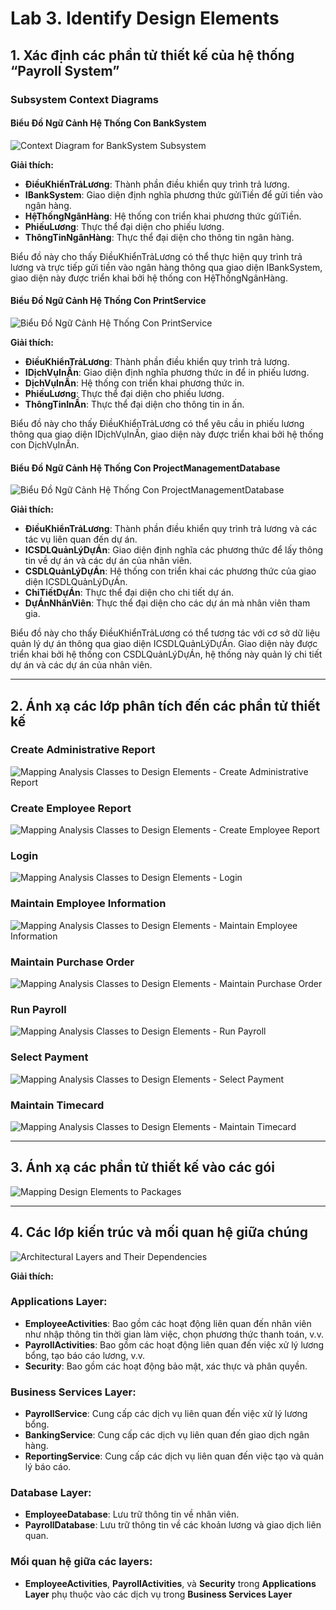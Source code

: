 # Lab 3. Identify Design Elements

## 1. Xác định các phần tử thiết kế của hệ thống “Payroll System”

### Subsystem Context Diagrams

#### Biểu Đồ Ngữ Cảnh Hệ Thống Con BankSystem

![Context Diagram for BankSystem Subsystem](https://www.planttext.com/api/plantuml/png/UhzxlqDnIM9HIMbk3bTcNabgKLfYSgg2frDYNdPmPN59Qgv2DPS22AG_tBqsCoJpuUx6F8tYXxidGfXM2YdvfKavgJeAOB732pAzC_8VxbeCb0WkAShCIzVagkNYIiv9B2vMy7Yukpqa0wWiBzql_V2YF8_32_BI5J9p2t9ISrFpIeffOsj0HkR3NVjBVOvjEBOGQ1tKN4op8E9vwOSNL5efk2IMf28fnBG0ONv8nk4jUUaXcNb8Ve9QKd9u5P8eN2iXSuzC03cir1leyDtDUI55G7cOwtLrxP13YGivn6ngT7MnXp4Nzf3F1wf73Hqy2h5uayiXDIy5b6u00000__y30000)

**Giải thích:**

- **ĐiềuKhiểnTrảLương**: Thành phần điều khiển quy trình trả lương.
- **IBankSystem**: Giao diện định nghĩa phương thức gửiTiền để gửi tiền vào ngân hàng.
- **HệThốngNgânHàng**: Hệ thống con triển khai phương thức gửiTiền.
- **PhiếuLương**: Thực thể đại diện cho phiếu lương.
- **ThôngTinNgânHàng**: Thực thể đại diện cho thông tin ngân hàng.

Biểu đồ này cho thấy ĐiềuKhiểnTrảLương có thể thực hiện quy trình trả lương và trực tiếp gửi tiền vào ngân hàng thông qua giao diện IBankSystem, giao diện này được triển khai bởi hệ thống con HệThốngNgânHàng.

#### Biểu Đồ Ngữ Cảnh Hệ Thống Con PrintService

![Biểu Đồ Ngữ Cảnh Hệ Thống Con PrintService](https://www.planttext.com/api/plantuml/png/UhzxlqDnIM9HIMbk3bTcNabgKLfYSgg2fyl3tTt96M4FTo_rp7kuQqcUGZMN0WXavcaKP6G-tBM_rEVOXcCByzAj509G-9fSjLnSoJc9nSKA66PavXRafEQcvfKKKyS2L0cO2SKFTqyCoNoukp7FIY4blpGf9nKYdfT-U46bbO9BOaagmeYGZCDRyj93ClDGNL5oU5MUx-65bPv0Cu9BYZBpqX5cEptSjJWF904CBf11HoQ0B2lr1ZfcTtDUI15G6kOYNLqxJ9zoOVhTfaPN5oEuk32KvGDLeVePkneqJt4vfEQbWE8N0000__y30000)

**Giải thích:**

- **ĐiềuKhiểnTrảLương**: Thành phần điều khiển quy trình trả lương.
- **IDịchVụInẤn**: Giao diện định nghĩa phương thức in để in phiếu lương.
- **DịchVụInẤn**: Hệ thống con triển khai phương thức in.
- **PhiếuLương**: Thực thể đại diện cho phiếu lương.
- **ThôngTinInẤn**: Thực thể đại diện cho thông tin in ấn.

Biểu đồ này cho thấy ĐiềuKhiểnTrảLương có thể yêu cầu in phiếu lương thông qua giao diện IDịchVụInẤn, giao diện này được triển khai bởi hệ thống con DịchVụInẤn.

#### Biểu Đồ Ngữ Cảnh Hệ Thống Con ProjectManagementDatabase

![Biểu Đồ Ngữ Cảnh Hệ Thống Con ProjectManagementDatabase](https://www.planttext.com/api/plantuml/png/UhzxlqDnIM9HIMbk3bTcNabgKLfYSgg2ftEmYqzWwSDTY_Dy3kzrURXxu-76F8LgBWKGo7cuQscbSqPcIER3NVjBe98QkOSNGvbM2i4bHPbvwPf8og5IVXc75-M5PHvU1LQFu26qr79n9USa5XShO7L1Pcv1JcfkQbv9yQ1m8fe5CDinxO68bm2DmIgHbtvuGQNJmrthIuvCUBXhUQcLWajYIIgId3V8bf2CmxkIeL9mDs2u6iaHc8x7wJwWUKScP3xStLZgdG6aclD2Ye0XwtDimx65UUaAkhfssCER2tiisDJewcADG2wiolD1gj724hTA31zpEQJcfO3IBm000F__0m00)

**Giải thích:**

- **ĐiềuKhiểnTrảLương**: Thành phần điều khiển quy trình trả lương và các tác vụ liên quan đến dự án.
- **ICSDLQuảnLýDựÁn**: Giao diện định nghĩa các phương thức để lấy thông tin về dự án và các dự án của nhân viên.
- **CSDLQuảnLýDựÁn**: Hệ thống con triển khai các phương thức của giao diện ICSDLQuảnLýDựÁn.
- **ChiTiếtDựÁn**: Thực thể đại diện cho chi tiết dự án.
- **DựÁnNhânViên**: Thực thể đại diện cho các dự án mà nhân viên tham gia.

Biểu đồ này cho thấy ĐiềuKhiểnTrảLương có thể tương tác với cơ sở dữ liệu quản lý dự án thông qua giao diện ICSDLQuảnLýDựÁn. Giao diện này được triển khai bởi hệ thống con CSDLQuảnLýDựÁn, hệ thống này quản lý chi tiết dự án và các dự án của nhân viên.

---

## 2. Ánh xạ các lớp phân tích đến các phần tử thiết kế

### Create Administrative Report

![Mapping Analysis Classes to Design Elements - Create Administrative Report](https://www.planttext.com/api/plantuml/png/UhzxlqDnIM9HIMbk3bToJc9niOAIqyDTY_FI5GutvcKeH3pSjL31kIWriIHLmJ4bDpClixYaAB4aionL8IYr8B-eH4aXiLZ1Dx6W83ClFIGnAIVLKA6QIm48QXHy7kwUNQ0Ga75uKPv2oE6roHaAoA06AFDmrtAWrCFTQnL2CZ8VxjfVek0D915A80RfuWPuvA2Q5G8IAuloStAGNPzV17K1M0pY3xVyebm5T9lXceChYqjIaUH1SX1zxgbvgGWZKJH352XW0J0vb_paqjpKF6GrDLorN0wfUIcW-000003__mC0)

### Create Employee Report

![Mapping Analysis Classes to Design Elements - Create Employee Report](https://www.planttext.com/api/plantuml/png/V94zJWCn48NxFSKeFGqdY2204215i0Njn0oxGVwJFIbMR8gS8rMWeCe5TeiKUnAVW2jWM287hSWhNCpdDs_6_cntOy_eUA5a9YHw3wEpqBph0hgLBk4nD1iuTuHCSA6iD1KHt9CrZaU07kxGshakSfn9EeNN3A9gk0tjsiAqxDuqvDrMb72eEfBGV4GKsYtavJmqEuQRUAOhVQEJ_tM4_PhJl0CbrgzoQPpwcmnJh9oH4XugpwIEcQz8aqCsBfbxCCmTcYT6B1HfFansveK4nwVLMD0Fd23Z33qbkgzSQoRtZ8BgR9cDIJzz_-CN0000__y30000)

### Login

![Mapping Analysis Classes to Design Elements - Login](https://www.planttext.com/api/plantuml/png/UhzxlqDnIM9HIMbk3bToJc9niOAIqyDTY_FI5GutvcKeH3pSjL319pyzCqz98R5OmJUne20pBpqaCIadrLYXcai126eKV1xkdbsW491nU56UGiZXjSaP2iYW1YZpSDToeDJ3tMiLGZ8o7-xQNwBW3IGHIY06wU86UEIWcXL2YrEB5B226eWFtFABSZ6ae9e34YkBydDo588hYqjISr4rEvQMPAJcbMGc9vPavkS5fnQLPIQdGZJNSZcavgM0mWu0003__mC0)

 ### Maintain Employee Information

![Mapping Analysis Classes to Design Elements - Maintain Employee Information](https://www.planttext.com/api/plantuml/png/V94zJWCn48NxFSLJUZeE47ub194YPGlQ8J6xbkpnofuKAqB1EQY0WYeNs2rIx4by0gw0LoJPH0YUP3VVUvuVVxMRSH3oihGccniA0QFps7nmWUw5Izp7vWqJqYpfuCfMnjLAuOOVdRSasl4859AZgZGNEJqOTOgd34ahtCNsjSAqxDuPURUUbpZKAf7OV2OKspNoKiTc8xXDzs3vUUZaR_t3jc5CgVRE69mjh6OTn9Cul-rWDz24c0fb5Sjrcckel0_FwY3A7hU_2r-Iq8LZwOtA7uJtw_gbWVMRF4RPSpPMlEW_v1i00F__0m00)

### Maintain Purchase Order

![Mapping Analysis Classes to Design Elements - Maintain Purchase Order](https://www.planttext.com/api/plantuml/png/V54xJWCn4Ett54_fAUaZ8f0GHAp45hHcTuWjsUELxHGhGi4vg4WAgbnWjqYn9_49k08E9Cec4ddIJFFcpPlFTxSP-o1Sc1kTbLfuZz5LR5SyG__E4a-n_SHKA0ufaCzTAOKdFBYAt0Z29wwk5SyAyQpf4gyP4XQuZzr7ZLpsIqRHhqk98HQ9YUrNecAtHY5LR3S1ToaVIluQNVoFCznEZ8arHdclB5E5QrDhsn3j9zYjyhl9ZNNcn1cvQ9pL6e-D3sHEnX-A9vR3jfBSG7nqg3FYMtwn1-UtR4nSRL_n0m00__y30000)

### Run Payroll

![Mapping Analysis Classes to Design Elements - Run Payroll](https://www.planttext.com/api/plantuml/png/V90zRi9048Lxd-A9dZOrGaf58bdW8kra6M6BzQorkqIo0WNde28fKd41kw3mIVO4N04J207oyufflddpdcPNRtlEa_MpN4TAatFez4FrBXCqIqdn5AerXZD1JAKrMdT03ezK59bC4dhMV8VN2AtcU0Zrga2SDc-2fDce59UQjoHK7oqAzGP9ceLgwp5ev_VAyL3tR_t3JkQldXYLpdD-q-38OciKEsViRJBkyqARaXa_T3OFMHaxla8dSvza-alicIMMn97ocP4HsvTCyQTv4VLOneVtxm400F__0m00)

### Select Payment

![Mapping Analysis Classes to Design Elements - Select Payment](https://www.planttext.com/api/plantuml/png/V9AnJiCm48RtFCMfEpDhLOakK14f6LXTzwWZxBDb6wI8CF0SJBG3KryW6JhaIVm4l0AEsg3IfFo3b__qtV_h_Dtifyupwv-LJBXapi5a5kejhQ5z9m4FeVw432Lo3oah5PAV07EmOCOKjCxPKk8rl2OGLS5TQ3uCfABT4EJjZWiuLHMTK7z5ApGxo4KHwhs7s_Z-7Jl0hYxhFw-pZsbkb96wH8I1ghxBeLcXQQwjEa_G3Laj9MIbywX60QdL79tJTgn2FmGBz4AlHW7tfbi_27W4p1WzZQp_zNBBo3sYpT2-51o7W3x1CETvXNZDKqgLl2LJf5NtBtu0003__mC0)

### Maintain Timecard

![Mapping Analysis Classes to Design Elements - Maintain Timecard](https://www.planttext.com/api/plantuml/png/V94zQiD044PxdM9mdpwbCN6Q921i5Mx7wy7Qi3zYTXCGLWgVmrMI8fKl81KkT98zGQwG5N6CZHH_i5li-tZCiD_DOUmyid_HAX4AdOFH9DIVPWtjrkIm2FKxFA4qFXx8f2Q1l1e1klXQ5DAiCrmgkeLD0Z4LF8PcLq2Qjn-ntkv53kUf8WdrLqIXsKEMor0VF3p4-xBsAxlvFzTOXu_JJ7MXR4a4lLIdPQR6StblMGzCS2fT4yn8s5xZJv1YoLOfc9VEanuMf6m5EMTvKC3scOI7E_IuH4VdWYFhq9puLGgw4BmbOpAhxcT_0000__y30000)

---

## 3. Ánh xạ các phần tử thiết kế vào các gói

![Mapping Design Elements to Packages](https://www.planttext.com/api/plantuml/png/d9CxRi9048PxJZ6Yj9GBkE8HG2X1GiAHqcxM4pnY7sXt0LaXHOuIfOXIf4fd2WfEuXFa2h5vH2QnaU0ljjZvzvj_f9tlrRfX7JDk9aMD2sOjr5jfygR6i7bH4TodoIiCepHvLn2agqy88agJjOERxAm3it2DbiQg8r2YSW5x40XFDSYq1C-hUkbvi5Dkwcs-2DfHklfWl_TbMkwmLoTqidXat4UyrMDINMraIJiOK1WAN323lZz2FZFaOj_ltVMXQvZ4XJQJGYuOC58TEHKwHlo3N49pEXN4cIEjhEyVRD3aZkRa2EtHZ12GHCvCM1BjR5QUg_2aY3nxnaEkjbREQ27GN9vh55k7iYqqd_ILG_F8E5QmXYpEkrN-2TWRIc9TnE8Hyib_HrPipImfpDPaX6PE70l0fd6KpU3iblLSQw0AyxNw0G00__y30000)

---

## 4. Các lớp kiến trúc và mối quan hệ giữa chúng

![Architectural Layers and Their Dependencies](https://www.planttext.com/api/plantuml/png/T95D3e8m48NtFKNZdYiO8BfpOMHfM8nrGYQKqhI5X1XFvi8ZUGL5KChVzdlJzzvCNuzdQ1qOLnMIQH0vPCWtaTQI13WgbUK7QD1i-8rnVjuNMfODOYGSrUG8RSfRVeJ6b59wkAK9YigGQr9sPuDvN5bIQ2rFqDGaS9pGE_NQroO6bPFAV7H2NHhdGpzX1mukO76n-azClRI1VMmMbmo2xRpRmjehW_zBTFgyFfk-wGRdfQVN60LwOxE8DSCGrRNz_3S0003__mC0)

**Giải thích:**

### Applications Layer:
- **EmployeeActivities**: Bao gồm các hoạt động liên quan đến nhân viên như nhập thông tin thời gian làm việc, chọn phương thức thanh toán, v.v.
- **PayrollActivities**: Bao gồm các hoạt động liên quan đến việc xử lý lương bổng, tạo báo cáo lương, v.v.
- **Security**: Bao gồm các hoạt động bảo mật, xác thực và phân quyền.

### Business Services Layer:
- **PayrollService**: Cung cấp các dịch vụ liên quan đến việc xử lý lương bổng.
- **BankingService**: Cung cấp các dịch vụ liên quan đến giao dịch ngân hàng.
- **ReportingService**: Cung cấp các dịch vụ liên quan đến việc tạo và quản lý báo cáo.

### Database Layer:
- **EmployeeDatabase**: Lưu trữ thông tin về nhân viên.
- **PayrollDatabase**: Lưu trữ thông tin về các khoản lương và giao dịch liên quan.

### Mối quan hệ giữa các layers:
- **EmployeeActivities**, **PayrollActivities**, và **Security** trong **Applications Layer** phụ thuộc vào các dịch vụ trong **Business Services Layer**
